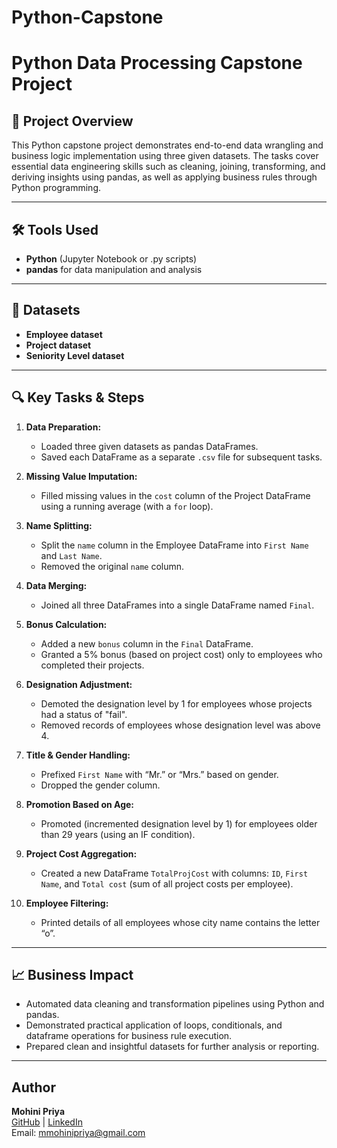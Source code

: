 # Python-Capstone

# Python Data Processing Capstone Project

## 📝 Project Overview

This Python capstone project demonstrates end-to-end data wrangling and business logic implementation using three given datasets. The tasks cover essential data engineering skills such as cleaning, joining, transforming, and deriving insights using pandas, as well as applying business rules through Python programming.

---

## 🛠️ Tools Used

- **Python** (Jupyter Notebook or .py scripts)
- **pandas** for data manipulation and analysis

---

## 📂 Datasets

- **Employee dataset**
- **Project dataset**
- **Seniority Level dataset**

---

## 🔍 Key Tasks & Steps

1. **Data Preparation:**  
   - Loaded three given datasets as pandas DataFrames.
   - Saved each DataFrame as a separate `.csv` file for subsequent tasks.

2. **Missing Value Imputation:**  
   - Filled missing values in the `cost` column of the Project DataFrame using a running average (with a `for` loop).

3. **Name Splitting:**  
   - Split the `name` column in the Employee DataFrame into `First Name` and `Last Name`.
   - Removed the original `name` column.

4. **Data Merging:**  
   - Joined all three DataFrames into a single DataFrame named `Final`.

5. **Bonus Calculation:**  
   - Added a new `bonus` column in the `Final` DataFrame.
   - Granted a 5% bonus (based on project cost) only to employees who completed their projects.

6. **Designation Adjustment:**  
   - Demoted the designation level by 1 for employees whose projects had a status of "fail".
   - Removed records of employees whose designation level was above 4.

7. **Title & Gender Handling:**  
   - Prefixed `First Name` with “Mr.” or “Mrs.” based on gender.
   - Dropped the gender column.

8. **Promotion Based on Age:**  
   - Promoted (incremented designation level by 1) for employees older than 29 years (using an IF condition).

9. **Project Cost Aggregation:**  
   - Created a new DataFrame `TotalProjCost` with columns: `ID`, `First Name`, and `Total cost` (sum of all project costs per employee).

10. **Employee Filtering:**  
    - Printed details of all employees whose city name contains the letter “o”.

---

## 📈 Business Impact

- Automated data cleaning and transformation pipelines using Python and pandas.
- Demonstrated practical application of loops, conditionals, and dataframe operations for business rule execution.
- Prepared clean and insightful datasets for further analysis or reporting.

---

## Author

**Mohini Priya**  
[GitHub](https://github.com/Mohini-Priya) | [LinkedIn](https://www.linkedin.com/in/mohini-priya-9a308b128)  
Email: mmohinipriya@gmail.com
